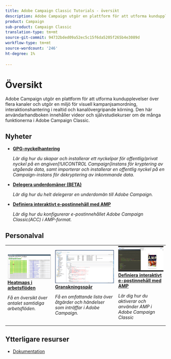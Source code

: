 ```yaml
---
title: Adobe Campaign Classic Tutorials - översikt
description: Adobe Campaign utgör en plattform för att utforma kundupplevelser över flera kanaler och utgör en miljö för visuell kampanjsamordning, interaktionshantering i realtid och kanalövergripande körning. Den här användarhandboken innehåller videor och självstudiekurser om Adobe Campaign Standardens många funktioner.
product: Campaign
sub-product: Campaign Classic
translation-type: tm+mt
source-git-commit: 94732bded09a52ec5c15f6da5205f265b4e3089d
workflow-type: tm+mt
source-wordcount: '246'
ht-degree: 1%

---
```



# Översikt

Adobe Campaign utgör en plattform för att utforma kundupplevelser över flera kanaler och utgör en miljö för visuell kampanjsamordning, interaktionshantering i realtid och kanalövergripande körning. Den här användarhandboken innehåller videor och självstudiekurser om de många funktionerna i Adobe Campaign Classic.

## Nyheter

* **[GPG-nyckelhantering](/help/acc/monitoring-campaign-classic/control-panel/gpg-key-management/gpg-key-management-overview.md)**

   *Lär dig hur du skapar och installerar ett nyckelpar för offentlig/privat nyckel på en angiven[!UICONTROL Campaign]instans för kryptering av utgående data, samt importerar och installerar en offentlig nyckel på en Campaign-instans för dekryptering av inkommande data.*

* **[Delegera underdomäner (BETA)](/help/acc/monitoring-campaign-classic/control-panel/subdomain-delegation.md)**

   *Lär dig hur du helt delegerar en underdomän till Adobe Campaign.*

* **[Definiera interaktivt e-postinnehåll med AMP](/help/acc/sending-messages/email-channel/defining-interactive-email-content-with-amp.md)**

   *Lär dig hur du konfigurerar e-postinnehållet Adobe Campaign Classic(ACC) i AMP-format.*

## Personalval

<table>
<tr>
  <td>
    <a href="./monitoring-campaign-classic/workflow-heatmap.md">
      <img alt="Heatmaps (video)" src="./assets/workflow-heatmap.png"/>
    </a>
    <div>
      <a href="./monitoring-campaign-classic/workflow-heatmap.md">
    <strong>Heatmaps i arbetsflöden</strong>
    </a>
    </div>
    <p>
    <em>Få en översikt över antalet samtidiga arbetsflöden.</em>
    <p>
  </td>
   <td>
    <a href="./monitoring-campaign-classic/audit-trail.md">
      <img alt="Granskningsspår (video)" src="./assets/acc-audit-trail-thumb.png" />
    </a>
    <div>
      <a href="./monitoring-campaign-classic/audit-trail.md">
    <strong>Granskningsspår</strong>
    </a>
    </div> 
    <p>
    <em>Få en omfattande lista över åtgärder och händelser som inträffar i Adobe Campaign.</em>
    <p>
  </td>
  <td>
    <a href="./sending-messages/email-channel/defining-interactive-email-content-with-amp.md">
      <img alt="Definiera interaktivt e-postinnehåll med AMP (video)" src="./assets/29940.png" />
    </a>
    <div>
      <a href="./sending-messages/email-channel/defining-interactive-email-content-with-amp.md">
    <strong>Definiera interaktivt e-postinnehåll med AMP</strong>
    </a>
    </div>
    <p>
    <em>Lär dig hur du aktiverar och använder AMP i Adobe Campaign Classic </em>
    <p>
  </td>
</tr>
</table>

## Ytterligare resurser

* [Dokumentation](https://docs.campaign.adobe.com/doc/AC/en/PTF_Starting_with_Adobe_Campaign_About_Adobe_Campaign_Classic.html)
